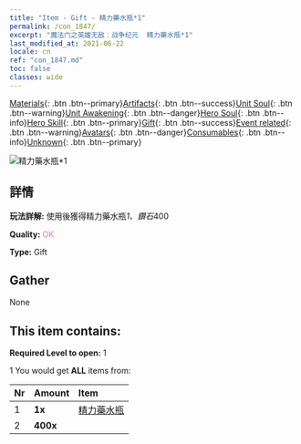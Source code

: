 ```yaml
---
title: "Item - Gift - 精力藥水瓶*1"
permalink: /con_1847/
excerpt: "魔法门之英雄无敌：战争纪元  精力藥水瓶*1"
last_modified_at: 2021-06-22
locale: cn
ref: "con_1847.md"
toc: false
classes: wide
---
```

 [Materials](/ItemsCN/){: .btn .btn--primary}[Artifacts](/ItemsCN/Artifacts/){: .btn .btn--success}[Unit Soul](/ItemsCN/UnitSoul/){: .btn .btn--warning}[Unit Awakening](/ItemsCN/UnitAwakening/){: .btn .btn--danger}[Hero Soul](/ItemsCN/HeroSoul/){: .btn .btn--info}[Hero Skill](/ItemsCN/HeroSkill/){: .btn .btn--primary}[Gift](/ItemsCN/Gift/){: .btn .btn--success}[Event related](/ItemsCN/Events/){: .btn .btn--warning}[Avatars](/ItemsCN/Avatars/){: .btn .btn--danger}[Consumables](/ItemsCN/Consumables/){: .btn .btn--info}[Unknown](/ItemsCN/Unknown/){: .btn .btn--primary}

 ![精力藥水瓶*1](/images/t/i_907470.png)

## 詳情
 **玩法詳解:** 使用後獲得精力藥水瓶*1、鑽石*400

 **Quality:** <span style="color: #DA70D6">OK</span>

 **Type:** Gift

## Gather

  None

## This item contains:

 **Required Level to open:** 1

 1 You would get **ALL** items  from:

  | Nr | Amount |     Item    |
  |:---|:-------|:------------|
  | 1 |  **1x** | [精力藥水瓶](/cn/Items/con_1850/) |  | 
  | 2 |  **400x** | <i class="fas fa-gem"/> |  | 
